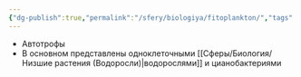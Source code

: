 ```yaml
---
{"dg-publish":true,"permalink":"/sfery/biologiya/fitoplankton/","tags":["Ботаника"]}
---
```


- Автотрофы 
- В основном представлены одноклеточными [[Сферы/Биология/Низшие растения (Водоросли)\|водорослями]] и цианобактериями 